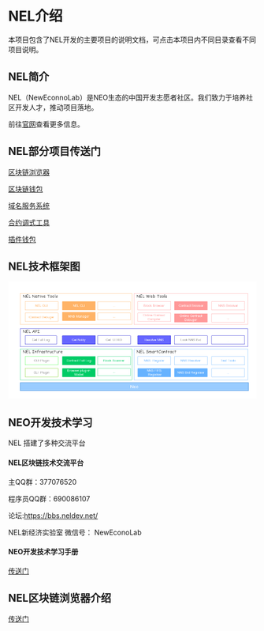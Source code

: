 # NEL介绍

本项目包含了NEL开发的主要项目的说明文档，可点击本项目内不同目录查看不同项目说明。

## NEL简介

NEL（NewEconnoLab）是NEO生态的中国开发志愿者社区。我们致力于培养社区开发人才，推动项目落地。

前往[官网](https://nel.group/)查看更多信息。

## NEL部分项目传送门

[区块链浏览器](https://scan.nel.group/)

[区块链钱包](https://wallet.nel.group/#/login)

[域名服务系统](https://neons.name/)

[合约调式工具](https://neoray.nel.group/#/login)

[插件钱包](https://teemo.nel.group/index.html)

## NEL技术框架图

![NEL Technical Framework Diagram](NELTechnicalFrameworkDiagram.png)


## NEO开发技术学习

NEL 搭建了多种交流平台 

#### NEL区块链技术交流平台

主QQ群：377076520

程序员QQ群：690086107

论坛:https://bbs.neldev.net/

NEL新经济实验室 微信号： NewEconoLab

#### NEO开发技术学习手册
[传送门](study/study.md)

## NEL区块链浏览器介绍
[传送门](scan/scan.md)


